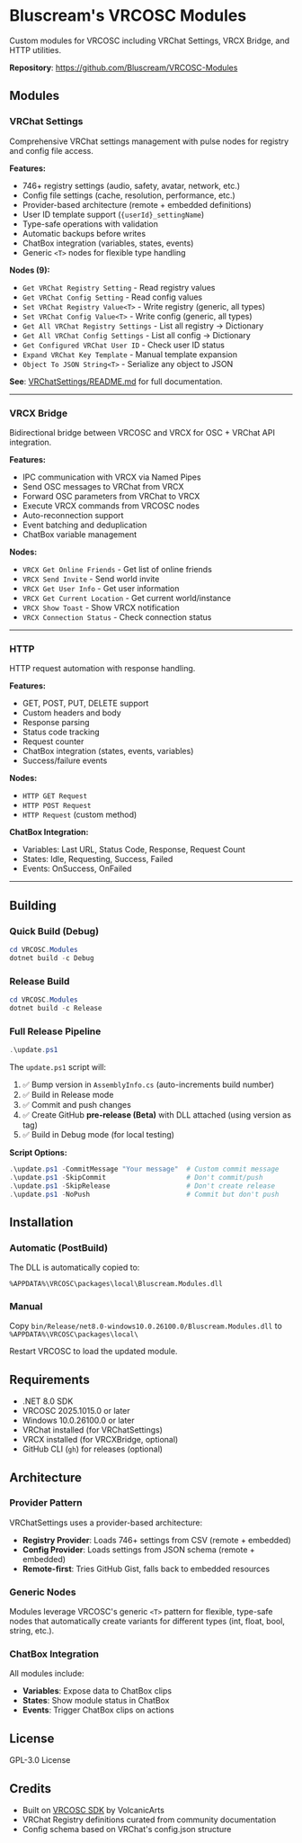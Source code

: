 # Bluscream's VRCOSC Modules

Custom modules for VRCOSC including VRChat Settings, VRCX Bridge, and HTTP utilities.

**Repository**: https://github.com/Bluscream/VRCOSC-Modules

## Modules

### VRChat Settings

Comprehensive VRChat settings management with pulse nodes for registry and config file access.

**Features:**

- 746+ registry settings (audio, safety, avatar, network, etc.)
- Config file settings (cache, resolution, performance, etc.)
- Provider-based architecture (remote + embedded definitions)
- User ID template support (`{userId}_settingName`)
- Type-safe operations with validation
- Automatic backups before writes
- ChatBox integration (variables, states, events)
- Generic `<T>` nodes for flexible type handling

**Nodes (9):**

- `Get VRChat Registry Setting` - Read registry values
- `Get VRChat Config Setting` - Read config values
- `Set VRChat Registry Value<T>` - Write registry (generic, all types)
- `Set VRChat Config Value<T>` - Write config (generic, all types)
- `Get All VRChat Registry Settings` - List all registry → Dictionary
- `Get All VRChat Config Settings` - List all config → Dictionary
- `Get Configured VRChat User ID` - Check user ID status
- `Expand VRChat Key Template` - Manual template expansion
- `Object To JSON String<T>` - Serialize any object to JSON

**See**: [VRChatSettings/README.md](VRCOSC.Modules/VRChatSettings/README.md) for full documentation.

---

### VRCX Bridge

Bidirectional bridge between VRCOSC and VRCX for OSC + VRChat API integration.

**Features:**

- IPC communication with VRCX via Named Pipes
- Send OSC messages to VRChat from VRCX
- Forward OSC parameters from VRChat to VRCX
- Execute VRCX commands from VRCOSC nodes
- Auto-reconnection support
- Event batching and deduplication
- ChatBox variable management

**Nodes:**

- `VRCX Get Online Friends` - Get list of online friends
- `VRCX Send Invite` - Send world invite
- `VRCX Get User Info` - Get user information
- `VRCX Get Current Location` - Get current world/instance
- `VRCX Show Toast` - Show VRCX notification
- `VRCX Connection Status` - Check connection status

---

### HTTP

HTTP request automation with response handling.

**Features:**

- GET, POST, PUT, DELETE support
- Custom headers and body
- Response parsing
- Status code tracking
- Request counter
- ChatBox integration (states, events, variables)
- Success/failure events

**Nodes:**

- `HTTP GET Request`
- `HTTP POST Request`
- `HTTP Request` (custom method)

**ChatBox Integration:**

- Variables: Last URL, Status Code, Response, Request Count
- States: Idle, Requesting, Success, Failed
- Events: OnSuccess, OnFailed

---

## Building

### Quick Build (Debug)

```powershell
cd VRCOSC.Modules
dotnet build -c Debug
```

### Release Build

```powershell
cd VRCOSC.Modules
dotnet build -c Release
```

### Full Release Pipeline

```powershell
.\update.ps1
```

The `update.ps1` script will:

1. ✅ Bump version in `AssemblyInfo.cs` (auto-increments build number)
2. ✅ Build in Release mode
3. ✅ Commit and push changes
4. ✅ Create GitHub **pre-release (Beta)** with DLL attached (using version as tag)
5. ✅ Build in Debug mode (for local testing)

**Script Options:**

```powershell
.\update.ps1 -CommitMessage "Your message"  # Custom commit message
.\update.ps1 -SkipCommit                    # Don't commit/push
.\update.ps1 -SkipRelease                   # Don't create release
.\update.ps1 -NoPush                        # Commit but don't push
```

## Installation

### Automatic (PostBuild)

The DLL is automatically copied to:

```
%APPDATA%\VRCOSC\packages\local\Bluscream.Modules.dll
```

### Manual

Copy `bin/Release/net8.0-windows10.0.26100.0/Bluscream.Modules.dll` to `%APPDATA%\VRCOSC\packages\local\`

Restart VRCOSC to load the updated module.

## Requirements

- .NET 8.0 SDK
- VRCOSC 2025.1015.0 or later
- Windows 10.0.26100.0 or later
- VRChat installed (for VRChatSettings)
- VRCX installed (for VRCXBridge, optional)
- GitHub CLI (`gh`) for releases (optional)

## Architecture

### Provider Pattern

VRChatSettings uses a provider-based architecture:

- **Registry Provider**: Loads 746+ settings from CSV (remote + embedded)
- **Config Provider**: Loads settings from JSON schema (remote + embedded)
- **Remote-first**: Tries GitHub Gist, falls back to embedded resources

### Generic Nodes

Modules leverage VRCOSC's generic `<T>` pattern for flexible, type-safe nodes that automatically create variants for different types (int, float, bool, string, etc.).

### ChatBox Integration

All modules include:

- **Variables**: Expose data to ChatBox clips
- **States**: Show module status in ChatBox
- **Events**: Trigger ChatBox clips on actions

## License

GPL-3.0 License

## Credits

- Built on [VRCOSC SDK](https://github.com/VolcanicArts/VRCOSC) by VolcanicArts
- VRChat Registry definitions curated from community documentation
- Config schema based on VRChat's config.json structure
